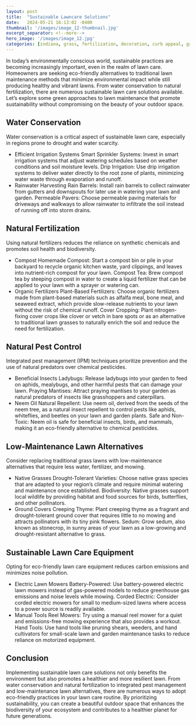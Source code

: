 ```yaml
---
layout: post
title:  "Sustainable Lawncare Solutions"
date:   2024-05-21 16:13:02 -0400
thumbnail: '/images/image_12-thumbnail.jpg'
excerpt_separator: <!--more-->
hero_image: '/images/image_12.jpg'
categories: [indiana, grass, fertilization, decoration, curb appeal, garden, flowers, recreation]
---
```

In today’s environmentally conscious world, sustainable practices are becoming increasingly important, even in the realm of lawn care. <!--more--> Homeowners are seeking eco-friendly alternatives to traditional lawn maintenance methods that minimize environmental impact while still producing healthy and vibrant lawns. From water conservation to natural fertilization, there are numerous sustainable lawn care solutions available. Let’s explore some green approaches to lawn maintenance that promote sustainability without compromising on the beauty of your outdoor space.

## Water Conservation
Water conservation is a critical aspect of sustainable lawn care, especially in regions prone to drought and water scarcity.
* Efficient Irrigation Systems
Smart Sprinkler Systems: Invest in smart irrigation systems that adjust watering schedules based on weather conditions and soil moisture levels.
Drip Irrigation: Use drip irrigation systems to deliver water directly to the root zone of plants, minimizing water waste through evaporation and runoff.
* Rainwater Harvesting
Rain Barrels: Install rain barrels to collect rainwater from gutters and downspouts for later use in watering your lawn and garden.
Permeable Pavers: Choose permeable paving materials for driveways and walkways to allow rainwater to infiltrate the soil instead of running off into storm drains.

## Natural Fertilization
Using natural fertilizers reduces the reliance on synthetic chemicals and promotes soil health and biodiversity.
* Compost
Homemade Compost: Start a compost bin or pile in your backyard to recycle organic kitchen waste, yard clippings, and leaves into nutrient-rich compost for your lawn.
Compost Tea: Brew compost tea by steeping compost in water to create a liquid fertilizer that can be applied to your lawn with a sprayer or watering can.
* Organic Fertilizers
Plant-Based Fertilizers: Choose organic fertilizers made from plant-based materials such as alfalfa meal, bone meal, and seaweed extract, which provide slow-release nutrients to your lawn without the risk of chemical runoff.
Cover Cropping: Plant nitrogen-fixing cover crops like clover or vetch in bare spots or as an alternative to traditional lawn grasses to naturally enrich the soil and reduce the need for fertilization.

## Natural Pest Control
Integrated pest management (IPM) techniques prioritize prevention and the use of natural predators over chemical pesticides.
* Beneficial Insects
Ladybugs: Release ladybugs into your garden to feed on aphids, mealybugs, and other harmful pests that can damage your lawn.
Praying Mantises: Attract praying mantises to your garden as natural predators of insects like grasshoppers and caterpillars.
* Neem Oil
Natural Repellent: Use neem oil, derived from the seeds of the neem tree, as a natural insect repellent to control pests like aphids, whiteflies, and beetles on your lawn and garden plants.
Safe and Non-Toxic: Neem oil is safe for beneficial insects, birds, and mammals, making it an eco-friendly alternative to chemical pesticides.

## Low-Maintenance Lawn Alternatives
Consider replacing traditional grass lawns with low-maintenance alternatives that require less water, fertilizer, and mowing.
* Native Grasses
Drought-Tolerant Varieties: Choose native grass species that are adapted to your region’s climate and require minimal watering and maintenance once established.
Biodiversity: Native grasses support local wildlife by providing habitat and food sources for birds, butterflies, and other pollinators.
* Ground Covers
Creeping Thyme: Plant creeping thyme as a fragrant and drought-tolerant ground cover that requires little to no mowing and attracts pollinators with its tiny pink flowers.
Sedum: Grow sedum, also known as stonecrop, in sunny areas of your lawn as a low-growing and drought-resistant alternative to grass.

## Sustainable Lawn Care Equipment
Opting for eco-friendly lawn care equipment reduces carbon emissions and minimizes noise pollution.
* Electric Lawn Mowers
Battery-Powered: Use battery-powered electric lawn mowers instead of gas-powered models to reduce greenhouse gas emissions and noise levels while mowing.
Corded Electric: Consider corded electric mowers for small to medium-sized lawns where access to a power source is readily available.
* Manual Tools
Reel Mowers: Try using a manual reel mower for a quiet and emissions-free mowing experience that also provides a workout.
Hand Tools: Use hand tools like pruning shears, weeders, and hand cultivators for small-scale lawn and garden maintenance tasks to reduce reliance on motorized equipment.

## Conclusion
Implementing sustainable lawn care solutions not only benefits the environment but also promotes a healthier and more resilient lawn. From water conservation and natural fertilization to integrated pest management and low-maintenance lawn alternatives, there are numerous ways to adopt eco-friendly practices in your lawn care routine. By prioritizing sustainability, you can create a beautiful outdoor space that enhances the biodiversity of your ecosystem and contributes to a healthier planet for future generations.
